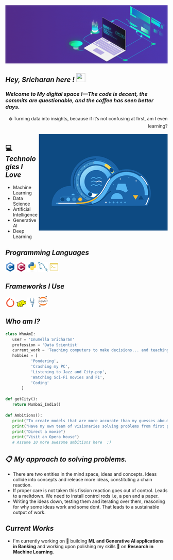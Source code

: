 <img src = 'git_intro_pc.gif' alt = 'pc-gif' align='center'/>

## ***Hey, Sricharan here !  <img src="https://media.giphy.com/media/hvRJCLFzcasrR4ia7z/giphy.gif" width="28px" height="28px">***

### ***Welcome to My digital space !—The code is decent, the commits are questionable, and the coffee has seen better days.***

<div style="text-align: right"> ❄️ Turning data into insights, because if it’s not confusing at first, am I even learning?</div><br>

<img src = 'git_intro_3.gif' alt = 'intro-gif' width="400px" height="300px" align='right'/>

## :computer: ***Technologies I Love***

* Machine Learning
* Data Science
* Artificial Intelligence
* Generative AI
* Deep Learning

## ***Programming Languages***
<img src = 'https://github.com/inumella-sricharan/inumella-sricharan/blob/main/c-original.svg' width='30'/> <img src = 'https://github.com/inumella-sricharan/inumella-sricharan/blob/main/cpp.svg' width='30'/> <img src = 'https://github.com/inumella-sricharan/inumella-sricharan/blob/main/python.svg' height='30'/>  <img src = 'https://github.com/inumella-sricharan/inumella-sricharan/blob/main/sql.svg' width='30'/> <img src = 'https://github.com/inumella-sricharan/inumella-sricharan/blob/main/shell-svgrepo-com.svg' width='30'/>
 
## ***Frameworks I Use***
<img src = 'https://github.com/inumella-sricharan/inumella-sricharan/blob/main/pytorch-icon.svg' width='30'/> <img src = 'https://github.com/inumella-sricharan/inumella-sricharan/blob/main/hadoop.svg' width='30'/> <img src = 'https://github.com/inumella-sricharan/inumella-sricharan/blob/main/impala-svgrepo-com.svg' height='30'/>  <img src = 'https://github.com/inumella-sricharan/inumella-sricharan/blob/main/Jupyter_logo.svg' width='30'/> 
 
 ## ***Who am I?***
 ```python
 class WhoAmI:
	user = 'Inumella Sricharan'
	profession = 'Data Scientist'
	current_work = 'Teaching computers to make decisions... and teaching myself to make sense of the decisions they just made.'
	hobbies = [
			'Pondering',
			'Crashing my PC',
			'Listening to Jazz and City-pop',
			'Watching Sci-Fi movies and F1',
			'Coding'
		]

def getCity():
	return Mumbai_India()

def Ambitions():
	print("To create models that are more accurate than my guesses about the weather.")
	print("Have my own team of visionaries solving problems from first principles and with elegance.")
	print("Direct a movie")
	print("Visit an Opera house")
	# Assume 10 more awesome ambitions here  ;)

 ```
## 📋 ***My approach to solving problems.***
* There are two entities in the mind space, ideas and concepts. Ideas collide into concepts and release more ideas, constituting a chain reaction.
* If proper care is not taken this fission reaction goes out of control. Leads to a meltdown. We need to install control rods i.e, a pen and a paper.
* Writing the ideas down, testing them and iterating over them, reasoning for why some ideas work and some dont. That leads to a sustainable output of work.

 
## ***Current Works***
 * I'm currently working on 🔭 building **ML and Generative AI applications in Banking** and working upon polishing my skills 🌱 on **Research in Machine Learning**.
